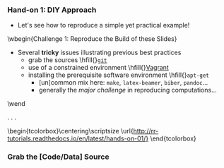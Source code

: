 ### Hand-on 1: DIY Approach

* Let's see how to reproduce a simple yet practical example!

\wbegin{Challenge 1: Reproduce the Build of these Slides}

* Several **tricky** issues illustrating previous best practices
     - grab the sources                 \hfill{}[`git`](https://git-scm.com/)
     - use of a constrained environment \hfill{}[Vagrant](https://www.vagrantup.com)
     - installing the prerequisite software environment \hfill{}`apt-get`
          * [un]common mix here: `make`, `latex-beamer`, `biber`, `pandoc`...
          * generally the _major challenge_ in reproducing computations...

\wend

. . .

\begin{tcolorbox}\centering\scriptsize
\url{http://rr-tutorials.readthedocs.io/en/latest/hands-on-01/}
\end{tcolorbox}


### Grab the [Code/Data] Source
